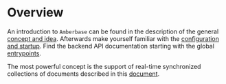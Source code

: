 # Overview
An introduction to `Amberbase` can be found in the description of the general [concept and idea](concept.md). Afterwards make yourself familiar with the [configuration and startup](config.md).
Find the backend API documentation starting with the global [entrypoints](api/backend/globals.md).

The most powerful concept is the support of real-time synchronized collections of documents described in this [document](docs/collections.md).